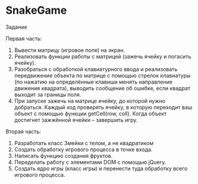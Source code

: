 # SnakeGame

Задание

Первая часть:

1. Вывести матрицу (игровое поле) на экран.
2. Реализовать функции работы с матрицей (зажечь ячейку и погасить ячейку).
3. Разобраться с обработкой клавиатурного ввода и реализовать передвижение объекта по матрице с помощью стрелок клавиатуры (по нажатию на определённые клавиши менять направление движения квадрата), выводить сообщение об ошибке, если квадрат выходит за границы поля.
4. При запуске зажечь на матрице ячейку, до которой нужно добраться. Каждый ход проверять ячейку, в которую переходит ваш объект с помощью функции getCell(row, coll). Когда объект достигнет зажжённой ячейки – завершить игру.

Вторая часть:

1. Разработать класс Змейки с телом, а не квадратиком
2. Создать обработку игрового процесса в точке входа.
3. Написать функцию создания фруктов.
4. Переделать работу с элементами DOM с помощью jQuery.
5. Создать ядро игры (класс игры) и перенести туда обработку всего игрового процесса.
